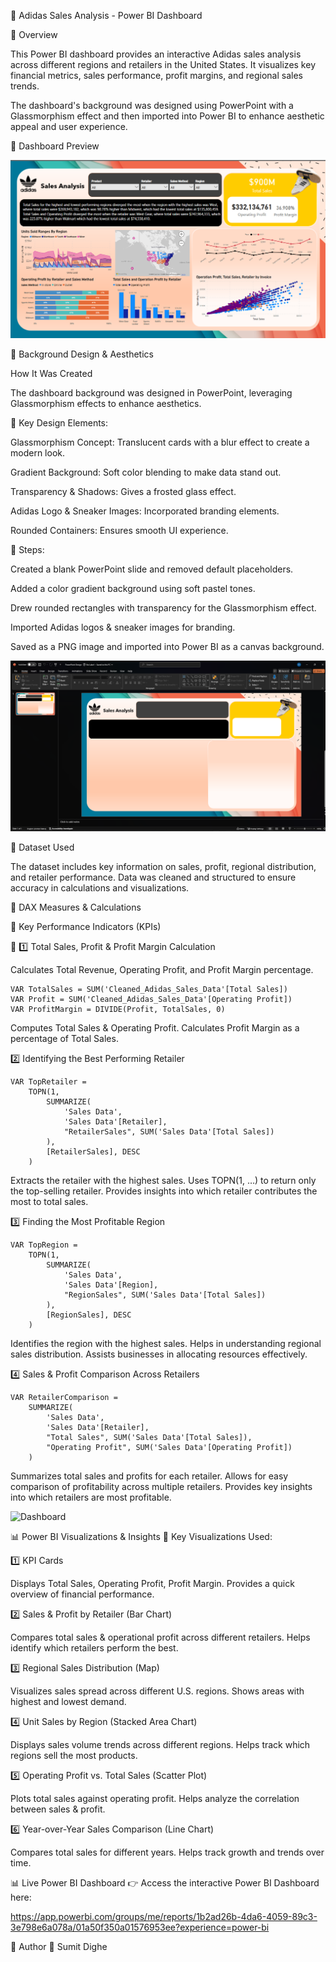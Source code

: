 🎽 Adidas Sales Analysis - Power BI Dashboard

📌 Overview

This Power BI dashboard provides an interactive Adidas sales analysis across different regions and retailers in the United States. It visualizes key financial metrics, sales performance, profit margins, and regional sales trends.

The dashboard's background was designed using PowerPoint with a Glassmorphism effect and then imported into Power BI to enhance aesthetic appeal and user experience.

📸 Dashboard Preview

![Dashboard](Dashboard%20image.png)

🎨 Background Design & Aesthetics

How It Was Created

The dashboard background was designed in PowerPoint, leveraging Glassmorphism effects to enhance aesthetics.

🔹 Key Design Elements:

Glassmorphism Concept: Translucent cards with a blur effect to create a modern look.

Gradient Background: Soft color blending to make data stand out.

Transparency & Shadows: Gives a frosted glass effect.

Adidas Logo & Sneaker Images: Incorporated branding elements.

Rounded Containers: Ensures smooth UI experience.

🔹 Steps:

Created a blank PowerPoint slide and removed default placeholders.

Added a color gradient background using soft pastel tones.

Drew rounded rectangles with transparency for the Glassmorphism effect.

Imported Adidas logos & sneaker images for branding.

Saved as a PNG image and imported into Power BI as a canvas background.

![Powerpoint](Powerpoint%20image.png)

📂 Dataset Used

The dataset includes key information on sales, profit, regional distribution, and retailer performance. Data was cleaned and structured to ensure accuracy in calculations and visualizations.

📝 DAX Measures & Calculations

📂 Key Performance Indicators (KPIs)

🔷 1️⃣ Total Sales, Profit & Profit Margin Calculation

Calculates Total Revenue, Operating Profit, and Profit Margin percentage.

```
VAR TotalSales = SUM('Cleaned_Adidas_Sales_Data'[Total Sales])
VAR Profit = SUM('Cleaned_Adidas_Sales_Data'[Operating Profit])
VAR ProfitMargin = DIVIDE(Profit, TotalSales, 0)

```
Computes Total Sales & Operating Profit.
Calculates Profit Margin as a percentage of Total Sales.

2️⃣ Identifying the Best Performing Retailer

```
VAR TopRetailer =
    TOPN(1,
        SUMMARIZE(
            'Sales Data',
            'Sales Data'[Retailer],
            "RetailerSales", SUM('Sales Data'[Total Sales])
        ),
        [RetailerSales], DESC
    )
```
Extracts the retailer with the highest sales.
Uses TOPN(1, …) to return only the top-selling retailer.
Provides insights into which retailer contributes the most to total sales.

3️⃣ Finding the Most Profitable Region

```
VAR TopRegion =
    TOPN(1,
        SUMMARIZE(
            'Sales Data',
            'Sales Data'[Region],
            "RegionSales", SUM('Sales Data'[Total Sales])
        ),
        [RegionSales], DESC
    )
```
Identifies the region with the highest sales.
Helps in understanding regional sales distribution.
Assists businesses in allocating resources effectively.

4️⃣ Sales & Profit Comparison Across Retailers

```
VAR RetailerComparison =
    SUMMARIZE(
        'Sales Data',
        'Sales Data'[Retailer],
        "Total Sales", SUM('Sales Data'[Total Sales]),
        "Operating Profit", SUM('Sales Data'[Operating Profit])
    )
```
Summarizes total sales and profits for each retailer.
Allows for easy comparison of profitability across multiple retailers.
Provides key insights into which retailers are most profitable.

![Dashboard](Dynamic%20Summary.png)

📊 Power BI Visualizations & Insights
📌 Key Visualizations Used:

1️⃣ KPI Cards

Displays Total Sales, Operating Profit, Profit Margin.
Provides a quick overview of financial performance.

2️⃣ Sales & Profit by Retailer (Bar Chart)

Compares total sales & operational profit across different retailers.
Helps identify which retailers perform the best.

3️⃣ Regional Sales Distribution (Map)

Visualizes sales spread across different U.S. regions.
Shows areas with highest and lowest demand.

4️⃣ Unit Sales by Region (Stacked Area Chart)

Displays sales volume trends across different regions.
Helps track which regions sell the most products.

5️⃣ Operating Profit vs. Total Sales (Scatter Plot)

Plots total sales against operating profit.
Helps analyze the correlation between sales & profit.

6️⃣ Year-over-Year Sales Comparison (Line Chart)

Compares total sales for different years.
Helps track growth and trends over time.

📊 Live Power BI Dashboard
👉 Access the interactive Power BI Dashboard here:

https://app.powerbi.com/groups/me/reports/1b2ad26b-4da6-4059-89c3-3e798e6a078a/01a50f350a01576953ee?experience=power-bi


👤 Author
🔹 Sumit Dighe




